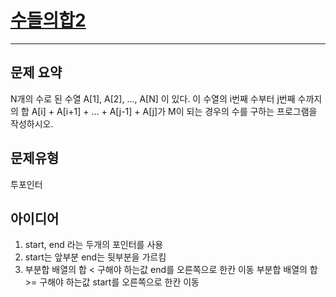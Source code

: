 # [수들의합2](https://www.acmicpc.net/problem/2003)
---
## 문제 요약
N개의 수로 된 수열 A[1], A[2], …, A[N] 이 있다. 이 수열의 i번째 수부터 j번째 수까지의 합 A[i] + A[i+1] + … + A[j-1] + A[j]가 M이 되는 경우의 수를 구하는 프로그램을 작성하시오.

## 문제유형
투포인터

## 아이디어
1. start, end 라는 두개의 포인터를 사용
2. start는 앞부분 end는 뒷부분을 가르킴
3. 부분합 배열의 합 < 구해야 하는값
    end를 오른쪽으로 한칸 이동
   부분합 배열의 합 >= 구해야 하는값
    start를 오른쪽으로 한칸 이동


